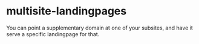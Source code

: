 # multisite-landingpages
You can point a supplementary domain at one of your subsites, and have it serve a specific landingpage for that.
